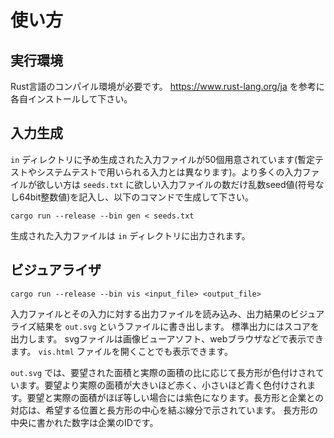 # 使い方

## 実行環境
Rust言語のコンパイル環境が必要です。
https://www.rust-lang.org/ja を参考に各自インストールして下さい。

## 入力生成
`in` ディレクトリに予め生成された入力ファイルが50個用意されています(暫定テストやシステムテストで用いられる入力とは異なります)。より多くの入力ファイルが欲しい方は `seeds.txt` に欲しい入力ファイルの数だけ乱数seed値(符号なし64bit整数値)を記入し、以下のコマンドで生成して下さい。
```
cargo run --release --bin gen < seeds.txt
```

生成された入力ファイルは `in` ディレクトリに出力されます。

## ビジュアライザ
```
cargo run --release --bin vis <input_file> <output_file>
```
入力ファイルとその入力に対する出力ファイルを読み込み、出力結果のビジュアライズ結果を `out.svg` というファイルに書き出します。
標準出力にはスコアを出力します。
svgファイルは画像ビューアソフト、webブラウザなどで表示できます。
`vis.html` ファイルを開くことでも表示できます。

`out.svg` では、要望された面積と実際の面積の比に応じて長方形が色付けされています。要望より実際の面積が大きいほど赤く、小さいほど青く色付けされます。要望と実際の面積がほぼ等しい場合には紫色になります。長方形と企業との対応は、希望する位置と長方形の中心を結ぶ線分で示されています。
長方形の中央に書かれた数字は企業のIDです。
